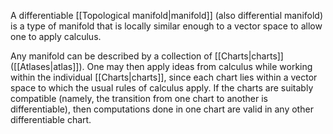 A differentiable [[Topological manifold|manifold]] (also differential manifold) is a type of manifold that is locally similar enough to a vector space to allow one to apply calculus. 

Any manifold can be described by a collection of [[Charts|charts]] ([[Atlases|atlas]]). One may then apply ideas from calculus while working within the individual [[Charts|charts]], since each chart lies within a vector space to which the usual rules of calculus apply. If the charts are suitably compatible (namely, the transition from one chart to another is differentiable), then computations done in one chart are valid in any other differentiable chart.